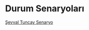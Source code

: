 # Durum Senaryoları

[Şevval Tuncay Senaryo](https://github.com/sevvaltuncay/cloudgazer-weatherapp/files/14984282/sevvaltuncaysenaryo.pdf)



